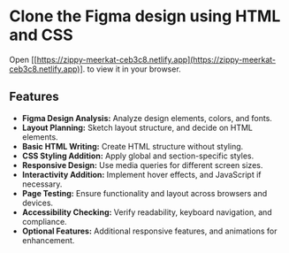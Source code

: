 
# Clone the Figma design using HTML and CSS

Open [[https://zippy-meerkat-ceb3c8.netlify.app](https://zippy-meerkat-ceb3c8.netlify.app)]. to view it in your browser.

## Features
- **Figma Design Analysis:** Analyze design elements, colors, and fonts.
- **Layout Planning:** Sketch layout structure, and decide on HTML elements.
- **Basic HTML Writing:** Create HTML structure without styling.
- **CSS Styling Addition:** Apply global and section-specific styles.
- **Responsive Design:** Use media queries for different screen sizes.
- **Interactivity Addition:** Implement hover effects, and JavaScript if necessary.
- **Page Testing:** Ensure functionality and layout across browsers and devices.
- **Accessibility Checking:** Verify readability, keyboard navigation, and compliance.
- **Optional Features:** Additional responsive features, and animations for enhancement.

